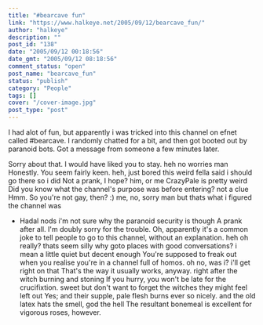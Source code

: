 ```yaml
---
title: "#bearcave fun"
link: "https://www.halkeye.net/2005/09/12/bearcave_fun/"
author: "halkeye"
description: ""
post_id: "138"
date: "2005/09/12 00:18:56"
date_gmt: "2005/09/12 08:18:56"
comment_status: "open"
post_name: "bearcave_fun"
status: "publish"
category: "People"
tags: []
cover: "/cover-image.jpg"
post_type: "post"
---
```


I had alot of fun, but apparently i was tricked into this channel on efnet called #bearcave. I randomly chatted for a bit, and then got booted out by paranoid bots. Got a message from someone a few minutes later.


> 
<Hadal> Sorry about that. I would have liked you to stay.
<halkeye> heh
<halkeye> no worries man
<Hadal> Honestly. You seem fairly keen.
<halkeye> heh, just bored
<halkeye> this weird fella said i should go there
<halkeye> so i did
<Hadal> Not a prank, I hope?
<halkeye> him, or me
<halkeye> CrazyPale is pretty weird
<Hadal> Did you know what the channel's purpose was before entering?
<halkeye> not a clue
<Hadal> Hmm.
<Hadal> So you're not gay, then? :)
<halkeye> me, no, sorry man
<halkeye> but thats what i figured the channel was
* Hadal nods
<halkeye> i'm not sure why the paranoid security is though
<Hadal> A prank after all. I'm doubly sorry for the trouble.
<Hadal> Oh, apparently it's a common joke to tell people to go to this channel, without an explanation.
<halkeye> heh
<halkeye> oh really? thats seem silly
<halkeye> why goto places with good conversations?
<halkeye> i mean a little quiet
<halkeye> but decent enough
<Hadal> You're supposed to freak out when you realise you're in a channel full of homos.
<halkeye> oh no, was i? i'll get right on that
<Hadal> That's the way it usually works, anyway.
<halkeye> right after the witch burning
<halkeye> and stoning
<Hadal> If you hurry, you won't be late for the crucifixtion.
<halkeye> sweet
<halkeye> but don't want to forget the witches
<halkeye> they might feel left out
<Hadal> Yes; and their supple, pale flesh burns ever so nicely.
<halkeye> and the old latex hats
<halkeye> the smell, god the hell
<Hadal> The resultant bonemeal is excellent for vigorous roses, however.